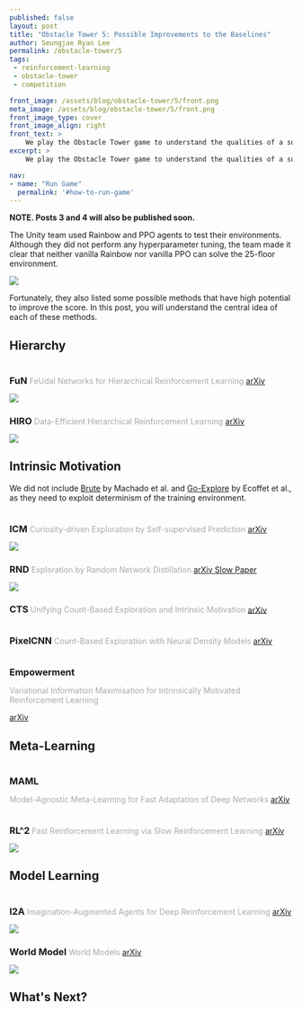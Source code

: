 ```yaml
---
published: false
layout: post
title: "Obstacle Tower 5: Possible Improvements to the Baselines"
author: Seungjae Ryan Lee
permalink: /obstacle-tower/5
tags:
 - reinforcement-learning
 - obstacle-tower
 - competition

front_image: /assets/blog/obstacle-tower/5/front.png
meta_image: /assets/blog/obstacle-tower/5/front.png
front_image_type: cover
front_image_align: right
front_text: >
    We play the Obstacle Tower game to understand the qualities of a successful agent.
excerpt: >
    We play the Obstacle Tower game to understand the qualities of a successful agent.

nav:
- name: "Run Game"
  permalink: '#how-to-run-game'
---
```


<style type="text/css">
   h3 {
      margin-bottom: 0 !important;
   }
   h3 + p {
      color: darkgray !important;
   }
   h3, h3 + p {
      display: inline-block !important;
   }
</style>

**NOTE. Posts 3 and 4 will also be published soon.**

The Unity team used Rainbow and PPO agents to test their environments. Although they did not perform any hyperparameter tuning, the team made it clear that neither vanilla Rainbow nor vanilla PPO can solve the 25-floor environment.

<div class="mdl-grid">
  <div class="mdl-layout-spacer"></div>
  <div class="mdl-cell mdl-cell--6-col mdl-cell--6-col-desktop mdl-cell--4-col-tablet mdl-cell--12-col-phone mdl-cell--hide-phone">
    <img src="{{absolute_url}}/assets/blog/obstacle-tower/5/rnb_ppo.png">
  </div>
  <div class="mdl-layout-spacer"></div>
</div>

Fortunately, they also listed some possible methods that have high potential to improve the score. In this post, you will understand the central idea of each of these methods.

## Hierarchy

### FuN

FeUdal Networks for Hierarchical Reinforcement Learning

<a class="mdl-button mdl-js-button mdl-button--raised mdl-js-ripple-effect mdl-button--colored" href="https://arxiv.org/abs/1703.01161">
arXiv
</a>

<div class="mdl-grid">
  <div class="mdl-layout-spacer"></div>
  <div class="mdl-cell mdl-cell--12-col mdl-cell--12-col-desktop mdl-cell--8-col-tablet mdl-cell--12-col-phone mdl-cell--hide-phone">
    <img src="{{absolute_url}}/assets/blog/obstacle-tower/5/fun.png">
  </div>
  <div class="mdl-layout-spacer"></div>
</div>

### HIRO

Data-Efficient Hierarchical Reinforcement Learning

<a class="mdl-button mdl-js-button mdl-button--raised mdl-js-ripple-effect mdl-button--colored" href="https://arxiv.org/abs/1805.08296">
arXiv
</a>

<div class="mdl-grid">
  <div class="mdl-layout-spacer"></div>
  <div class="mdl-cell mdl-cell--12-col mdl-cell--12-col-desktop mdl-cell--8-col-tablet mdl-cell--12-col-phone mdl-cell--hide-phone">
    <img src="{{absolute_url}}/assets/blog/obstacle-tower/5/hiro.png">
  </div>
  <div class="mdl-layout-spacer"></div>
</div>

## Intrinsic Motivation

We did not include [Brute]() by Machado et al. and [Go-Explore]() by Ecoffet et al., as they need to exploit determinism of the training environment.

### ICM


Curiosity-driven Exploration by Self-supervised Prediction

<a class="mdl-button mdl-js-button mdl-button--raised mdl-js-ripple-effect mdl-button--colored" href="https://arxiv.org/abs/1705.05363">
arXiv
</a>

<div class="mdl-grid">
  <div class="mdl-layout-spacer"></div>
  <div class="mdl-cell mdl-cell--12-col mdl-cell--12-col-desktop mdl-cell--8-col-tablet mdl-cell--12-col-phone mdl-cell--hide-phone">
    <img src="{{absolute_url}}/assets/blog/obstacle-tower/5/icm.png">
  </div>
  <div class="mdl-layout-spacer"></div>
</div>

### RND

Exploration by Random Network Distillation

<a class="mdl-button mdl-js-button mdl-button--raised mdl-js-ripple-effect mdl-button--colored" href="https://arxiv.org/abs/1810.12894">
arXiv
</a>
<a class="mdl-button mdl-js-button mdl-button--raised mdl-js-ripple-effect mdl-button--colored" href="/slowpapers/exploration-by-random-network-distillation/">
Slow Paper
</a>

<div class="mdl-grid">
  <div class="mdl-layout-spacer"></div>
  <div class="mdl-cell mdl-cell--8-col mdl-cell--8-col-desktop mdl-cell--8-col-tablet mdl-cell--12-col-phone mdl-cell--hide-phone">
    <img src="{{absolute_url}}/assets/blog/obstacle-tower/5/rnd.png">
  </div>
  <div class="mdl-layout-spacer"></div>
</div>

### CTS

Unifying Count-Based Exploration and Intrinsic Motivation

<a class="mdl-button mdl-js-button mdl-button--raised mdl-js-ripple-effect mdl-button--colored" href="https://arxiv.org/abs/1606.01868">
arXiv
</a>

### PixelCNN

Count-Based Exploration with Neural Density Models

<a class="mdl-button mdl-js-button mdl-button--raised mdl-js-ripple-effect mdl-button--colored" href="https://arxiv.org/abs/1703.01310">
arXiv
</a>

### Empowerment

Variational Information Maximisation for Intrinsically Motivated Reinforcement Learning

<a class="mdl-button mdl-js-button mdl-button--raised mdl-js-ripple-effect mdl-button--colored" href="https://arxiv.org/abs/1509.08731">
arXiv
</a>

## Meta-Learning

### MAML

Model-Agnostic Meta-Learning for Fast Adaptation of Deep Networks

<a class="mdl-button mdl-js-button mdl-button--raised mdl-js-ripple-effect mdl-button--colored" href="https://arxiv.org/abs/1703.03400">
arXiv
</a>

### RL^2

Fast Reinforcement Learning via Slow Reinforcement Learning

<a class="mdl-button mdl-js-button mdl-button--raised mdl-js-ripple-effect mdl-button--colored" href="https://arxiv.org/abs/1611.02779">
arXiv
</a>

<div class="mdl-grid">
  <div class="mdl-layout-spacer"></div>
  <div class="mdl-cell mdl-cell--12-col mdl-cell--12-col-desktop mdl-cell--8-col-tablet mdl-cell--12-col-phone mdl-cell--hide-phone">
    <img src="{{absolute_url}}/assets/blog/obstacle-tower/5/rl^2.png">
  </div>
  <div class="mdl-layout-spacer"></div>
</div>

## Model Learning

### I2A

Imagination-Augmented Agents for Deep Reinforcement Learning

<a class="mdl-button mdl-js-button mdl-button--raised mdl-js-ripple-effect mdl-button--colored" href="https://arxiv.org/abs/1707.06203">
arXiv
</a>

<div class="mdl-grid">
  <div class="mdl-layout-spacer"></div>
  <div class="mdl-cell mdl-cell--12-col mdl-cell--12-col-desktop mdl-cell--8-col-tablet mdl-cell--12-col-phone mdl-cell--hide-phone">
    <img src="{{absolute_url}}/assets/blog/obstacle-tower/5/i2a.png">
  </div>
  <div class="mdl-layout-spacer"></div>
</div>

### World Model

World Models

<a class="mdl-button mdl-js-button mdl-button--raised mdl-js-ripple-effect mdl-button--colored" href="https://arxiv.org/abs/1803.10122">
arXiv
</a>

<div class="mdl-grid">
  <div class="mdl-layout-spacer"></div>
  <div class="mdl-cell mdl-cell--6-col mdl-cell--6-col-desktop mdl-cell--8-col-tablet mdl-cell--12-col-phone mdl-cell--hide-phone">
    <img src="{{absolute_url}}/assets/blog/obstacle-tower/5/world_model.png">
  </div>
  <div class="mdl-layout-spacer"></div>
</div>

## What's Next?
